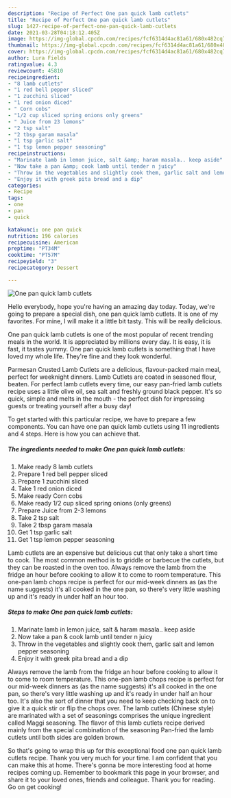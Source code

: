 ```yaml
---
description: "Recipe of Perfect One pan quick lamb cutlets"
title: "Recipe of Perfect One pan quick lamb cutlets"
slug: 1427-recipe-of-perfect-one-pan-quick-lamb-cutlets
date: 2021-03-28T04:18:12.405Z
image: https://img-global.cpcdn.com/recipes/fcf6314d4ac81a61/680x482cq70/one-pan-quick-lamb-cutlets-recipe-main-photo.jpg
thumbnail: https://img-global.cpcdn.com/recipes/fcf6314d4ac81a61/680x482cq70/one-pan-quick-lamb-cutlets-recipe-main-photo.jpg
cover: https://img-global.cpcdn.com/recipes/fcf6314d4ac81a61/680x482cq70/one-pan-quick-lamb-cutlets-recipe-main-photo.jpg
author: Lura Fields
ratingvalue: 4.3
reviewcount: 45810
recipeingredient:
- "8 lamb cutlets"
- "1 red bell pepper sliced"
- "1 zucchini sliced"
- "1 red onion diced"
- " Corn cobs"
- "1/2 cup sliced spring onions only greens"
- " Juice from 23 lemons"
- "2 tsp salt"
- "2 tbsp garam masala"
- "1 tsp garlic salt"
- "1 tsp lemon pepper seasoning"
recipeinstructions:
- "Marinate lamb in lemon juice, salt &amp; haram masala.. keep aside"
- "Now take a pan &amp; cook lamb until tender n juicy"
- "Throw in the vegetables and slightly cook them, garlic salt and lemon pepper seasoning"
- "Enjoy it with greek pita bread and a dip"
categories:
- Recipe
tags:
- one
- pan
- quick

katakunci: one pan quick 
nutrition: 196 calories
recipecuisine: American
preptime: "PT34M"
cooktime: "PT57M"
recipeyield: "3"
recipecategory: Dessert

---
```



![One pan quick lamb cutlets](https://img-global.cpcdn.com/recipes/fcf6314d4ac81a61/680x482cq70/one-pan-quick-lamb-cutlets-recipe-main-photo.jpg)

Hello everybody, hope you're having an amazing day today. Today, we're going to prepare a special dish, one pan quick lamb cutlets. It is one of my favorites. For mine, I will make it a little bit tasty. This will be really delicious.

One pan quick lamb cutlets is one of the most popular of recent trending meals in the world. It is appreciated by millions every day. It is easy, it is fast, it tastes yummy. One pan quick lamb cutlets is something that I have loved my whole life. They're fine and they look wonderful.

Parmesan Crusted Lamb Cutlets are a delicious, flavour-packed main meal, perfect for weeknight dinners. Lamb Cutlets are coated in seasoned flour, beaten. For perfect lamb cutlets every time, our easy pan-fried lamb cutlets recipe uses a little olive oil, sea salt and freshly ground black pepper. It&#39;s so quick, simple and melts in the mouth - the perfect dish for impressing guests or treating yourself after a busy day!


To get started with this particular recipe, we have to prepare a few components. You can have one pan quick lamb cutlets using 11 ingredients and 4 steps. Here is how you can achieve that.

<!--inarticleads1-->

##### The ingredients needed to make One pan quick lamb cutlets:

1. Make ready 8 lamb cutlets
1. Prepare 1 red bell pepper sliced
1. Prepare 1 zucchini sliced
1. Take 1 red onion diced
1. Make ready  Corn cobs
1. Make ready 1/2 cup sliced spring onions (only greens)
1. Prepare  Juice from 2-3 lemons
1. Take 2 tsp salt
1. Take 2 tbsp garam masala
1. Get 1 tsp garlic salt
1. Get 1 tsp lemon pepper seasoning


Lamb cutlets are an expensive but delicious cut that only take a short time to cook. The most common method is to griddle or barbecue the cutlets, but they can be roasted in the oven too. Always remove the lamb from the fridge an hour before cooking to allow it to come to room temperature. This one-pan lamb chops recipe is perfect for our mid-week dinners as (as the name suggests) it&#39;s all cooked in the one pan, so there&#39;s very little washing up and it&#39;s ready in under half an hour too. 

<!--inarticleads2-->

##### Steps to make One pan quick lamb cutlets:

1. Marinate lamb in lemon juice, salt &amp; haram masala.. keep aside
1. Now take a pan &amp; cook lamb until tender n juicy
1. Throw in the vegetables and slightly cook them, garlic salt and lemon pepper seasoning
1. Enjoy it with greek pita bread and a dip


Always remove the lamb from the fridge an hour before cooking to allow it to come to room temperature. This one-pan lamb chops recipe is perfect for our mid-week dinners as (as the name suggests) it&#39;s all cooked in the one pan, so there&#39;s very little washing up and it&#39;s ready in under half an hour too. It&#39;s also the sort of dinner that you need to keep checking back on to give it a quick stir or flip the chops over. The lamb cutlets (Chinese style) are marinated with a set of seasonings comprises the unique ingredient called Maggi seasoning. The flavor of this lamb cutlets recipe derived mainly from the special combination of the seasoning Pan-fried the lamb cutlets until both sides are golden brown. 

So that's going to wrap this up for this exceptional food one pan quick lamb cutlets recipe. Thank you very much for your time. I am confident that you can make this at home. There's gonna be more interesting food at home recipes coming up. Remember to bookmark this page in your browser, and share it to your loved ones, friends and colleague. Thank you for reading. Go on get cooking!
